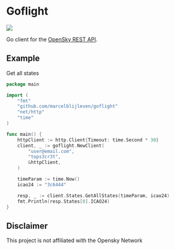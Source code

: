 # Goflight
![](https://goreportcard.com/badge/github.com/marcelblijleven/goflight)

Go client for the [OpenSky REST API](http://opensky-network.org).

## Example
Get all states

```go
package main

import (
	"fmt"
	"github.com/marcelblijleven/goflight"
	"net/http"
	"time"
)

func main() {
	httpClient := http.Client{Timeout: time.Second * 30}
	client, _ := goflight.NewClient(
		"user@email.com",
		"tops3cr3t",
		&httpClient,
	)

	timeParam := time.Now()
	icao24 := "3c6444"

	resp, _ := client.States.GetAllStates(timeParam, icao24)
    fmt.Println(resp.States[0].ICAO24)
}
```

## Disclaimer
This project is not affiliated with the Opensky Network
